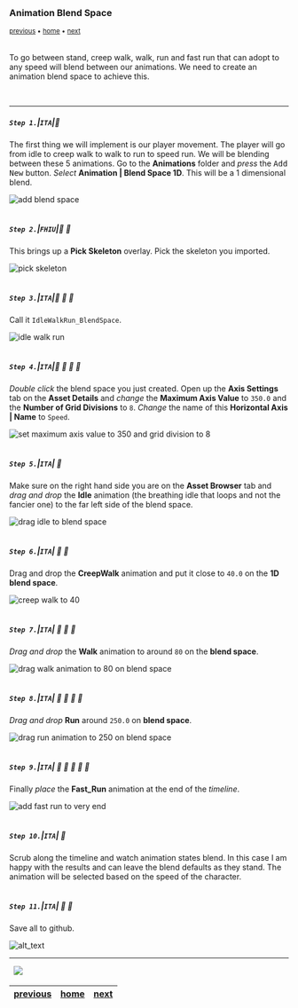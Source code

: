 <img src="https://via.placeholder.com/1000x4/45D7CA/45D7CA" alt="drawing" height="4px"/>

### Animation Blend Space

<sub>[previous](../adding-controls/README.md#user-content-adding-controls) • [home](../README.md#user-content-ue4-animations) • [next](../anim-bp/README.md#user-content-our-first-animation-blueprint)</sub>

<img src="https://via.placeholder.com/1000x4/45D7CA/45D7CA" alt="drawing" height="4px"/>

To go between stand, creep walk, walk, run and fast run that can adopt to any speed will blend between our animations. We need to create an animation blend space to achieve this.

<br>

---


##### `Step 1.`\|`ITA`|:small_blue_diamond:

The first thing we will implement is our player movement. The player will go from idle to creep walk to walk to run to speed run. We will be blending between these 5 animations. Go to the **Animations** folder and *press* the <kbd>Add New</kbd> button. *Select* **Animation | Blend Space 1D**. This will be a 1 dimensional blend.

![add blend space](images/AddBlendSpace1D.jpg)

<img src="https://via.placeholder.com/500x2/45D7CA/45D7CA" alt="drawing" height="2px" alt = ""/>

##### `Step 2.`\|`FHIU`|:small_blue_diamond: :small_blue_diamond: 

This brings up a **Pick Skeleton** overlay. Pick the skeleton you imported.

![pick skeleton](images/BringsUpPickSkeleton.jpg)

<img src="https://via.placeholder.com/500x2/45D7CA/45D7CA" alt="drawing" height="2px" alt = ""/>

##### `Step 3.`\|`ITA`|:small_blue_diamond: :small_blue_diamond: :small_blue_diamond:

Call it `IdleWalkRun_BlendSpace`.

![idle walk run](images/IdleWalkRunName.jpg)

<img src="https://via.placeholder.com/500x2/45D7CA/45D7CA" alt="drawing" height="2px" alt = ""/>

##### `Step 4.`\|`ITA`|:small_blue_diamond: :small_blue_diamond: :small_blue_diamond: :small_blue_diamond:

*Double click* the blend space you just created. Open up the **Axis Settings** tab on the **Asset Details** and *change* the **Maximum Axis Value** to `350.0` and the **Number of Grid Divisions** to `8`. *Change* the name of this **Horizontal Axis | Name** to `Speed`.

![set maximum axis value to 350 and grid division to 8](images/SetAxisValueAndGridDivisions.jpg)

<img src="https://via.placeholder.com/500x2/45D7CA/45D7CA" alt="drawing" height="2px" alt = ""/>

##### `Step 5.`\|`ITA`| :small_orange_diamond:

Make sure on the right hand side you are on the **Asset Browser** tab and *drag and drop* the **Idle** animation (the breathing idle that loops and not the fancier one) to the far left side of the blend space.

![drag idle to blend space](images/AddIdleAnimToBlendSpace.jpg)

<img src="https://via.placeholder.com/500x2/45D7CA/45D7CA" alt="drawing" height="2px" alt = ""/>

##### `Step 6.`\|`ITA`| :small_orange_diamond: :small_blue_diamond:

Drag and drop the **CreepWalk** animation and put it close to `40.0` on the **1D blend space**.

![creep walk to 40](images/SlowWalkTo50.jpg)

<img src="https://via.placeholder.com/500x2/45D7CA/45D7CA" alt="drawing" height="2px" alt = ""/>

##### `Step 7.`\|`ITA`| :small_orange_diamond: :small_blue_diamond: :small_blue_diamond:

*Drag and drop* the **Walk** animation to around `80` on the **blend space**.

![drag walk animation to 80 on blend space](images/WalkTo87BlendSpace.jpg)

<img src="https://via.placeholder.com/500x2/45D7CA/45D7CA" alt="drawing" height="2px" alt = ""/>

##### `Step 8.`\|`ITA`| :small_orange_diamond: :small_blue_diamond: :small_blue_diamond: :small_blue_diamond:

*Drag and drop* **Run** around `250.0` on **blend space**.

![drag run animation to 250 on blend space](images/DragRunTo250.jpg)

<img src="https://via.placeholder.com/500x2/45D7CA/45D7CA" alt="drawing" height="2px" alt = ""/>

##### `Step 9.`\|`ITA`| :small_orange_diamond: :small_blue_diamond: :small_blue_diamond: :small_blue_diamond: :small_blue_diamond:

Finally *place* the **Fast_Run** animation at the end of the *timeline*.

![add fast run to very end](images/FastRunToEnd.jpg)

<img src="https://via.placeholder.com/500x2/45D7CA/45D7CA" alt="drawing" height="2px" alt = ""/>

##### `Step 10.`\|`ITA`| :large_blue_diamond:

Scrub along the timeline and watch animation states blend. In this case I am happy with the results and can leave the blend defaults as they stand. The animation will be selected based on the speed of the character.


<img src="https://via.placeholder.com/500x2/45D7CA/45D7CA" alt="drawing" height="2px" alt = ""/>

##### `Step 11.`\|`ITA`| :large_blue_diamond: :small_blue_diamond: 

Save all to github.

![alt_text](images/.jpg)

___


<img src="https://via.placeholder.com/1000x4/dba81a/dba81a" alt="drawing" height="4px" alt = ""/>

<img src="https://via.placeholder.com/1000x100/45D7CA/000000/?text=Next Up - Our First Animation Blueprint">

<img src="https://via.placeholder.com/1000x4/dba81a/dba81a" alt="drawing" height="4px" alt = ""/>

| [previous](../adding-controls/README.md#user-content-adding-controls)| [home](../README.md#user-content-ue4-animations) | [next](../anim-bp/README.md#user-content-our-first-animation-blueprint)|
|---|---|---|
